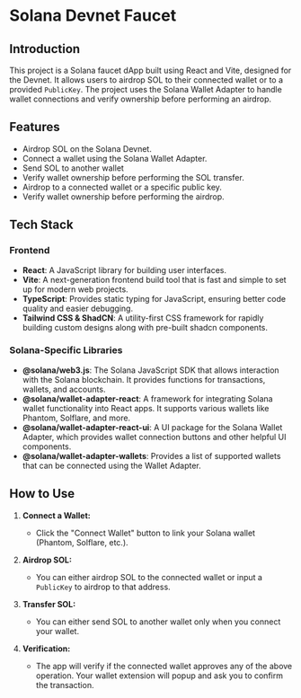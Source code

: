 # Solana Devnet Faucet

## Introduction

This project is a Solana faucet dApp built using React and Vite, designed for the Devnet. It allows users to airdrop SOL to their connected wallet or to a provided `PublicKey`. The project uses the Solana Wallet Adapter to handle wallet connections and verify ownership before performing an airdrop.

## Features

- Airdrop SOL on the Solana Devnet.
- Connect a wallet using the Solana Wallet Adapter.
- Send SOL to another wallet
- Verify wallet ownership before performing the SOL transfer.
- Airdrop to a connected wallet or a specific public key.
- Verify wallet ownership before performing the airdrop.

## Tech Stack

### Frontend
- **React**: A JavaScript library for building user interfaces.
- **Vite**: A next-generation frontend build tool that is fast and simple to set up for modern web projects.
- **TypeScript**: Provides static typing for JavaScript, ensuring better code quality and easier debugging.
- **Tailwind CSS & ShadCN**: A utility-first CSS framework for rapidly building custom designs along with pre-built shadcn components.

### Solana-Specific Libraries
- **@solana/web3.js**: The Solana JavaScript SDK that allows interaction with the Solana blockchain. It provides functions for transactions, wallets, and accounts.
- **@solana/wallet-adapter-react**: A framework for integrating Solana wallet functionality into React apps. It supports various wallets like Phantom, Solflare, and more.
- **@solana/wallet-adapter-react-ui**: A UI package for the Solana Wallet Adapter, which provides wallet connection buttons and other helpful UI components.
- **@solana/wallet-adapter-wallets**: Provides a list of supported wallets that can be connected using the Wallet Adapter.

## How to Use

1. **Connect a Wallet:**
   - Click the "Connect Wallet" button to link your Solana wallet (Phantom, Solflare, etc.).

2. **Airdrop SOL:**
   - You can either airdrop SOL to the connected wallet or input a `PublicKey` to airdrop to that address.

3. **Transfer SOL:**
   - You can either send SOL to another wallet only when you connect your wallet.

3. **Verification:**
   - The app will verify if the connected wallet approves any of the above operation. Your wallet extension will popup and ask you to confirm the transaction.